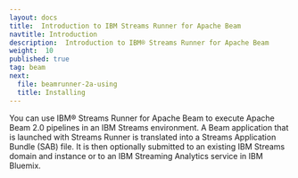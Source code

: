 ```yaml
---
layout: docs
title:  Introduction to IBM Streams Runner for Apache Beam
navtitle: Introduction
description:  Introduction to IBM® Streams Runner for Apache Beam
weight:  10
published: true
tag: beam
next:
  file: beamrunner-2a-using
  title: Installing
---
```


You can use IBM® Streams Runner for Apache Beam to execute Apache Beam 2.0 pipelines in an IBM Streams environment. A Beam  application that is launched with Streams Runner is translated into a Streams Application Bundle (SAB) file. It is then optionally submitted to an existing IBM Streams domain and instance or to an IBM Streaming Analytics service in IBM Bluemix.
